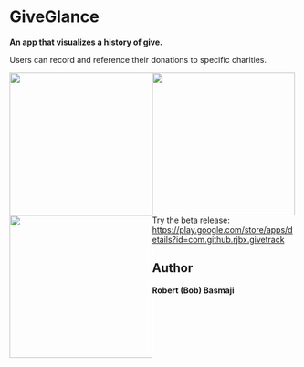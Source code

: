 # GiveGlance

**An app that visualizes a history of give.**

Users can record and reference their donations to specific charities.

<img src="https://raw.githubusercontent.com/rjbx/Givetrack/master/images/give.gif" style="float:left;" width="250"></img>
<img src="https://raw.githubusercontent.com/rjbx/Givetrack/master/images/glance.gif" style="float:left;" width="250"></img>
<img src="https://raw.githubusercontent.com/rjbx/Givetrack/master/images/record.gif" style="float:left;" width="250"></img>

Try the beta release: https://play.google.com/store/apps/details?id=com.github.rjbx.givetrack

## Author

**Robert (Bob) Basmaji**